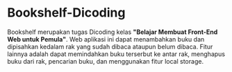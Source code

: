 # Bookshelf-Dicoding

Bookshelf merupakan tugas Dicoding kelas **"Belajar Membuat Front-End Web untuk Pemula"**. Web aplikasi ini dapat menambahkan buku dan dipisahkan kedalam rak yang sudah dibaca ataupun belum dibaca. Fitur lainnya adalah dapat memindahkan buku terserbut ke antar rak, menghapus buku dari rak, pencarian buku, dan menggunakan fitur local storage.